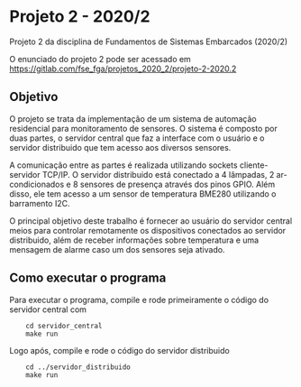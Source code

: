 # Projeto 2 - 2020/2

Projeto 2 da disciplina de Fundamentos de Sistemas Embarcados (2020/2)

O enunciado do projeto 2 pode ser acessado em https://gitlab.com/fse_fga/projetos_2020_2/projeto-2-2020.2

## Objetivo

O projeto se trata da implementação de um sistema de automação residencial para monitoramento de sensores. O sistema é composto por duas partes, o servidor central que faz a interface com o usuário e o servidor distribuido que tem acesso aos diversos sensores.

A comunicação entre as partes é realizada utilizando sockets cliente-servidor TCP/IP. O servidor distribuido está conectado a 4 lâmpadas, 2 ar-condicionados e 8 sensores de presença através dos pinos GPIO. Além disso, ele tem acesso a um sensor de temperatura BME280 utilizando o barramento I2C.

O principal objetivo deste trabalho é fornecer ao usuário do servidor central meios para controlar remotamente os dispositivos conectados ao servidor distribuido, além de receber informações sobre temperatura e uma mensagem de alarme caso um dos sensores seja ativado.

## Como executar o programa
Para executar o programa, compile e rode primeiramente o código do servidor central com
```
    cd servidor_central
    make run
```

Logo após, compile e rode o código do servidor distribuido
```
    cd ../servidor_distribuido
    make run
```
